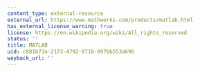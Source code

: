 ```yaml
---
content_type: external-resource
external_url: https://www.mathworks.com/products/matlab.html
has_external_license_warning: true
license: https://en.wikipedia.org/wiki/All_rights_reserved
status: ''
title: MATLAB
uid: c881b73a-2173-4792-8718-097bb553a696
wayback_url: ''
---
```

